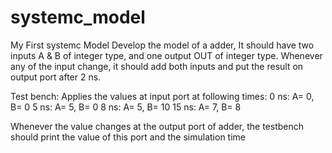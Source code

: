 # systemc_model
My First systemc Model
Develop the model of a adder, It should have two inputs A & B of integer type, and one output OUT of integer type.
Whenever any of the input change, it should add both inputs and put the result on output port after 2 ns.

Test bench: Applies the values at input port at following times:
  0 ns: A= 0, B= 0
  5 ns: A= 5, B= 0
  8 ns: A= 5, B= 10
  15 ns: A= 7, B= 8

Whenever the value changes at the output port of adder, the testbench should print the value of this port and the simulation time
